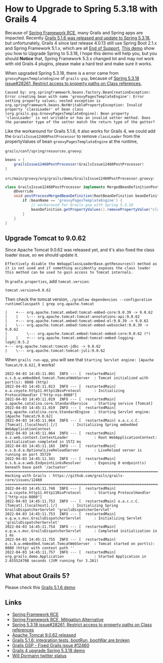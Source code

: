 # How to Upgrade to Spring 5.3.18 with Grails 4

Because of [Spring Framework RCE](https://spring.io/blog/2022/03/31/spring-framework-rce-early-announcement), many Grails and Spring apps are impacted. Recently [Grails 5.1.6 was released and update to Spring 5.3.18](https://grails.org/blog/2022-03-31-grails-spring-rce.html), but unfortunately, Grails 4 since last release 4.0.13 still use Spring Boot 2.1.x and Spring Framework 5.1.x, which are all [End of Support](https://spring.io/projects/spring-boot#support), [This demo](https://github.com/rainboyan/grails4-upgrade-spring-demo) show you how to Upgrade Spring to 5.3.18, I hope this demo will help you, but you should **Notice** that, Spring Framework 5.3.x changed lot and may not work with old Grails 4 plugins, please make a hard test and make sure it works.

When upgraded Spring 5.3.18, there is a error came from `groovyPagesTemplateEngine` of `grails-gsp`, because of [Spring 5.3.18 issue#28261, Restrict access to property paths on Class references](https://github.com/spring-projects/spring-framework/issues/28261), 

```
Caused by: org.springframework.beans.factory.BeanCreationException: Error creating bean with name 'groovyPagesTemplateEngine': Error setting property values; nested exception is org.springframework.beans.NotWritablePropertyException: Invalid property 'classLoader' of bean class [org.grails.gsp.GroovyPagesTemplateEngine]: Bean property 'classLoader' is not writable or has an invalid setter method. Does the parameter type of the setter match the return type of the getter?
```

Like the workaround for Grails 5.1.6, it also works for Grails 4, we could add the `GrailsIssue12460PostProcessor` to remove `classLoader` from the propertyValues of bean `groovyPagesTemplateEngine` at the runtime,

`grails/conf/spring/resources.groovy`:
```groovy
beans = {
    grailsIssue12460PostProcessor(GrailsIssue12460PostProcessor)
}
```

`src/main/groovy/org/grails/demo/GrailsIssue12460PostProcessor.groovy`:
```groovy
class GrailsIssue12460PostProcessor implements MergedBeanDefinitionPostProcessor {
    @Override
    void postProcessMergedBeanDefinition(RootBeanDefinition beanDefinition, Class<?> beanType, String beanName) {
        if (beanName == 'groovyPagesTemplateEngine') {
            // workaround for Grails-gsp with Spring 5.3.18
            beanDefinition.getPropertyValues().removePropertyValue("classLoader")
        }
    }
}
```

## Upgrade Tomcat to 9.0.62

Since Apache Tomcat 9.0.62 was released yet, and it's also fixed the class loader issue, so we should update it.  

```
Effectively disable the WebappClassLoaderBase.getResources() method as it is not used and if something accidently exposes the class loader this method can be used to gain access to Tomcat internals.
```

In `gradle.properties`, add `tomcat.version`:

```
tomcat.version=9.0.62
```

Then check the tomcat version, `./gradlew dependencies --configuration runtimeClasspath | grep org.apache.tomcat`

```
|    +--- org.apache.tomcat.embed:tomcat-embed-core:9.0.39 -> 9.0.62
|    |    \--- org.apache.tomcat:tomcat-annotations-api:9.0.62
|    +--- org.apache.tomcat.embed:tomcat-embed-el:9.0.39 -> 9.0.62
|    \--- org.apache.tomcat.embed:tomcat-embed-websocket:9.0.39 -> 9.0.62
|         \--- org.apache.tomcat.embed:tomcat-embed-core:9.0.62 (*)
|    |    +--- org.apache.tomcat.embed:tomcat-embed-logging-log4j:8.5.2
+--- org.apache.tomcat:tomcat-jdbc -> 9.0.62
|    \--- org.apache.tomcat:tomcat-juli:9.0.62
```

When `grails run-app`, you will see that `Starting Servlet engine: [Apache Tomcat/9.0.62]`, it works!

```
2022-04-03 14:45:11.001  INFO --- [  restartedMain] o.s.b.w.embedded.tomcat.TomcatWebServer  : Tomcat initialized with port(s): 8080 (http)
2022-04-03 14:45:11.013  INFO --- [  restartedMain] o.a.coyote.http11.Http11NioProtocol      : Initializing ProtocolHandler ["http-nio-8080"]
2022-04-03 14:45:11.019  INFO --- [  restartedMain] o.apache.catalina.core.StandardService   : Starting service [Tomcat]
2022-04-03 14:45:11.019  INFO --- [  restartedMain] org.apache.catalina.core.StandardEngine  : Starting Servlet engine: [Apache Tomcat/9.0.62]
2022-04-03 14:45:11.064  INFO --- [  restartedMain] o.a.c.c.C.[Tomcat].[localhost].[/]       : Initializing Spring embedded WebApplicationContext
2022-04-03 14:45:11.064  INFO --- [  restartedMain] o.s.web.context.ContextLoader            : Root WebApplicationContext: initialization completed in 1572 ms
2022-04-03 14:45:11.165  INFO --- [  restartedMain] o.s.b.d.a.OptionalLiveReloadServer       : LiveReload server is running on port 35729
2022-04-03 14:45:11.341  INFO --- [  restartedMain] o.s.b.a.e.web.EndpointLinksResolver      : Exposing 0 endpoint(s) beneath base path '/actuator'
====================================================================================================
Hacking with Grails : https://github.com/grails/grails-core/issues/12460
====================================================================================================
2022-04-03 14:45:11.740  INFO --- [  restartedMain] o.a.coyote.http11.Http11NioProtocol      : Starting ProtocolHandler ["http-nio-8080"]
2022-04-03 14:45:11.753  INFO --- [  restartedMain] o.a.c.c.C.[Tomcat].[localhost].[/]       : Initializing Spring GrailsDispatcherServlet 'grailsDispatcherServlet'
2022-04-03 14:45:11.753  INFO --- [  restartedMain] o.g.w.s.mvc.GrailsDispatcherServlet      : Initializing Servlet 'grailsDispatcherServlet'
2022-04-03 14:45:11.754  INFO --- [  restartedMain] o.g.w.s.mvc.GrailsDispatcherServlet      : Completed initialization in 1 ms
2022-04-03 14:45:11.755  INFO --- [  restartedMain] o.s.b.w.embedded.tomcat.TomcatWebServer  : Tomcat started on port(s): 8080 (http) with context path ''
2022-04-03 14:45:11.757  INFO --- [  restartedMain] org.grails.demo.Application              : Started Application in 2.655524708 seconds (JVM running for 3.261)
```

## What about Grails 5?

Please check this [Grails 5.1.6 demo](https://github.com/rainboyan/grails-issue-12460-demo)

## Links
- [Spring Framework RCE](https://spring.io/blog/2022/03/31/spring-framework-rce-early-announcement)
- [Spring Framework RCE, Mitigation Alternative](https://spring.io/blog/2022/04/01/spring-framework-rce-mitigation-alternative)
- [Spring 5.3.18 issue#28261, Restrict access to property paths on Class references](https://github.com/spring-projects/spring-framework/issues/28261)
- [Apache Tomcat 9.0.62 released](https://tomcat.apache.org/tomcat-9.0-doc/changelog.html#Tomcat_9.0.62_(remm))
- [Grails 5.1.6: integration tests, bootRun, bootWar are broken](https://github.com/grails/grails-core/issues/12460)
- [Grails GSP - Fixed Grails issue #12460](https://github.com/grails/grails-gsp/pull/257)
- [Grails 4 upgrade Spring 5.3.18 demo](https://github.com/rainboyan/grails4-upgrade-spring-demo)
- [Will Dormann twitter status](https://twitter.com/wdormann/status/1509372145394200579)